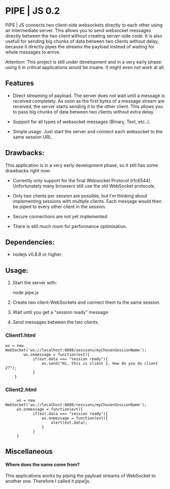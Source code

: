 PIPE | JS 0.2
===========

PIPE | JS connects two client-side websockets directly to each other using an intermediate server. 
This allows you to send websocket messages directly between the two client without creating server-side code. 
It is also usefull for sending big chunks of data between two clients without delay, because it directly pipes the streams the payload instead of waiting for whole messages to arrive.

Attention: This project is still under development and in a very early phase: 
using it in critical applications would be insane. It might even not work at
all.

Features
--------

- Direct streaming of payload. The server does not wait until a message is received completely. As soon as the first bytes of a message stream are received, the server starts sending it to the other client. This allows you to pass big chunks of data between two clients without extra delay.

- Support for all types of websocket messages (Binary, Text, etc..).

- Simple usage. Just start the server and connect each websocket to the same session URL.


Drawbacks:
----------

This application is in a very early development phase, so it still has some drawbacks right now:

- Currently only support for the final Websocket Protocol (rfc6544).
  Unfortunately many browsers still use the old WebSocket protocols.

- Only two clients per session are possible, but I'm thinking about implementing sessions with multiple clients. Each message would then be piped to every other client in the session.

- Secure connections are not yet implemented.

- There is still much room for performance optimisation.


Dependencies:
-------------

-   nodejs v0.8.8 or higher.


Usage:
------


1. Start the server with:

    node pipe.js


2. Create two client-WebSockets and connect them to the same session.

3. Wait until you get a "session ready" message.

4. Send messages between the two clients.

###	Client1.html ###

    ws = new WebSocket('ws://localhost:8088/sessions/myChosenSessionName'); 
			ws.onmessage = function(evt){
				if(evt.data === "session ready"){
					ws.send("Hi, this is client 1. How do you do client 2?");
				}
		}


### Client2.html ###

		 ws = new WebSocket('ws://localhost:8088/sessions/myChosenSessionName'); 
		 ws.onmessage = function(evt){
				if(evt.data === "session ready"){
					ws.onmessage = function(evt){
						alert(evt.data);
					}
				}
	 	 }


Miscellaneous
-------------

#### Where does the name come from? ####

This applications works by piping the payload streams of WebSocket to
another one. Therefore I called it pipe|js.


